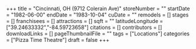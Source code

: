 +++
title = "Cincinnati, OH (9712 Colerain Ave)"
storeNumber = ""
startDate = "1982-06-00"
endDate = "1983-10-04"
cuDate = ""
remodels = []
stages = []
franchisees = []
attractions = []
sqft = ""
latitudeLongitude = ["39.24633332","-84.59723658"]
citations = []
contributors = []
downloadLinks = []
pageThumbnailFile = ""
tags = ["Locations"]
categories = ["Pizza Time Theatre"]
draft = false
+++
